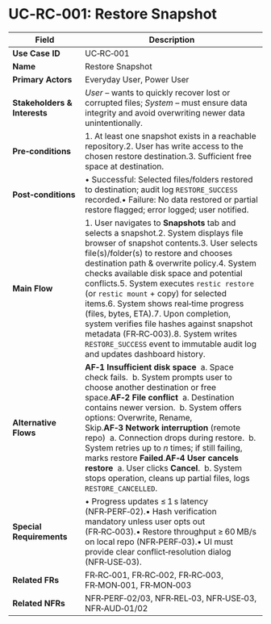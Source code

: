 # UC‑RC‑001: Restore Snapshot

| Field                        | Description                                                                                                                                                                                                                                                                                                                                                                                                                                                                                                                                                                                                 |
|------------------------------|-------------------------------------------------------------------------------------------------------------------------------------------------------------------------------------------------------------------------------------------------------------------------------------------------------------------------------------------------------------------------------------------------------------------------------------------------------------------------------------------------------------------------------------------------------------------------------------------------------------|
| **Use Case ID**              | UC‑RC‑001                                                                                                                                                                                                                                                                                                                                                                                                                                                                                                                                                                                                   |
| **Name**                     | Restore Snapshot                                                                                                                                                                                                                                                                                                                                                                                                                                                                                                                                                                                            |
| **Primary Actors**           | Everyday User, Power User                                                                                                                                                                                                                                                                                                                                                                                                                                                                                                                                                                                   |
| **Stakeholders & Interests** | *User* – wants to quickly recover lost or corrupted files; *System* – must ensure data integrity and avoid overwriting newer data unintentionally.                                                                                                                                                                                                                                                                                                                                                                                                                                                          |
| **Pre‑conditions**           | 1. At least one snapshot exists in a reachable repository.2. User has write access to the chosen restore destination.3. Sufficient free space at destination.                                                                                                                                                                                                                                                                                                                                                                                                                                               |
| **Post‑conditions**          | • Successful: Selected files/folders restored to destination; audit log `RESTORE_SUCCESS` recorded.• Failure: No data restored or partial restore flagged; error logged; user notified.                                                                                                                                                                                                                                                                                                                                                                                                                     |
| **Main Flow**                | 1. User navigates to **Snapshots** tab and selects a snapshot.2. System displays file browser of snapshot contents.3. User selects file(s)/folder(s) to restore and chooses destination path & overwrite policy.4. System checks available disk space and potential conflicts.5. System executes `restic restore` (or `restic mount` + copy) for selected items.6. System shows real‑time progress (files, bytes, ETA).7. Upon completion, system verifies file hashes against snapshot metadata (FR‑RC‑003).8. System writes `RESTORE_SUCCESS` event to immutable audit log and updates dashboard history. |
| **Alternative Flows**        | **AF‑1 Insufficient disk space**  a. Space check fails.  b. System prompts user to choose another destination or free space.**AF‑2 File conflict**  a. Destination contains newer version.  b. System offers options: Overwrite, Rename, Skip.**AF‑3 Network interruption** (remote repo)  a. Connection drops during restore.  b. System retries up to *n* times; if still failing, marks restore **Failed**.**AF‑4 User cancels restore**  a. User clicks **Cancel**.  b. System stops operation, cleans up partial files, logs `RESTORE_CANCELLED`.                                                      |
| **Special Requirements**     | • Progress updates ≤ 1 s latency (NFR‑PERF‑02).• Hash verification mandatory unless user opts out (FR‑RC‑003).• Restore throughput ≥ 60 MB/s on local repo (NFR‑PERF‑03).• UI must provide clear conflict‑resolution dialog (NFR‑USE‑03).                                                                                                                                                                                                                                                                                                                                                                   |
| **Related FRs**              | FR‑RC‑001, FR‑RC‑002, FR‑RC‑003, FR‑MON‑001, FR‑MON‑003                                                                                                                                                                                                                                                                                                                                                                                                                                                                                                                                                     |
| **Related NFRs**             | NFR‑PERF‑02/03, NFR‑REL‑03, NFR‑USE‑03, NFR‑AUD‑01/02                                                                                                                                                                                                                                                                                                                                                                                                                                                                                                                                                       |